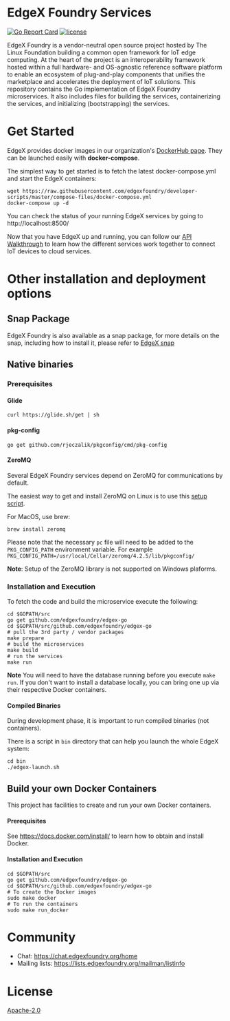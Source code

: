 # EdgeX Foundry Services
[![Go Report Card](https://goreportcard.com/badge/github.com/edgexfoundry/edgex-go)](https://goreportcard.com/report/github.com/edgexfoundry/edgex-go)
[![license](https://img.shields.io/badge/license-Apache%20v2.0-blue.svg)](LICENSE)

EdgeX Foundry is a vendor-neutral open source project hosted by The Linux Foundation building a common open framework for IoT edge computing.  At the heart of the project is an interoperability framework hosted within a full hardware- and OS-agnostic reference software platform to enable an ecosystem of plug-and-play components that unifies the marketplace and accelerates the deployment of IoT solutions.  This repository contains the Go implementation of EdgeX Foundry microservices.  It also includes files for building the services, containerizing the services, and initializing (bootstrapping) the services.

# Get Started
EdgeX provides docker images in our organization's [DockerHub page](https://hub.docker.com/u/edgexfoundry/).
They can be launched easily with **docker-compose**.

The simplest way to get started is to fetch the latest docker-compose.yml and start the EdgeX containers:
```
wget https://raw.githubusercontent.com/edgexfoundry/developer-scripts/master/compose-files/docker-compose.yml
docker-compose up -d
```
You can check the status of your running EdgeX services by going to http://localhost:8500/

Now that you have EdgeX up and running, you can follow our [API Walkthrough](https://docs.edgexfoundry.org/Ch-Walkthrough.html) to learn how the different services work together to connect IoT devices to cloud services.

# Other installation and deployment options
## Snap Package
EdgeX Foundry is also available as a snap package, for more details
on the snap, including how to install it, please refer to [EdgeX snap](https://github.com/edgexfoundry/edgex-go/blob/master/snap/README.md)


## Native binaries

### Prerequisites
#### Glide
`curl https://glide.sh/get | sh`

#### pkg-config
`go get github.com/rjeczalik/pkgconfig/cmd/pkg-config`

#### ZeroMQ
Several EdgeX Foundry services depend on ZeroMQ for communications by default.

The easiest way to get and install ZeroMQ on Linux is to use this [setup script](https://gist.github.com/katopz/8b766a5cb0ca96c816658e9407e83d00).

For MacOS, use brew: 
```
brew install zeromq
``` 

Please note that the necessary `pc` file will need to be added to the `PKG_CONFIG_PATH` environment variable. For example `PKG_CONFIG_PATH=/usr/local/Cellar/zeromq/4.2.5/lib/pkgconfig/`

**Note**: Setup of the ZeroMQ library is not supported on Windows plaforms.

### Installation and Execution
To fetch the code and build the microservice execute the following:

```
cd $GOPATH/src
go get github.com/edgexfoundry/edgex-go
cd $GOPATH/src/github.com/edgexfoundry/edgex-go
# pull the 3rd party / vendor packages
make prepare
# build the microservices
make build
# run the services
make run
```

**Note** You will need to have the database running before you execute `make run`. If you don't want to install a database locally, you can bring one up via their respective Docker containers.

#### Compiled Binaries
During development phase, it is important to run compiled binaries (not containers).

There is a script in `bin` directory that can help you launch the whole EdgeX system:
```
cd bin
./edgex-launch.sh
```

## Build your own Docker Containers
This project has facilities to create and run your own Docker containers.

#### Prerequisites
See https://docs.docker.com/install/ to learn how to obtain and install Docker.

#### Installation and Execution

```
cd $GOPATH/src
go get github.com/edgexfoundry/edgex-go
cd $GOPATH/src/github.com/edgexfoundry/edgex-go
# To create the Docker images
sudo make docker
# To run the containers
sudo make run_docker
```

# Community
- Chat: https://chat.edgexfoundry.org/home
- Mailing lists: https://lists.edgexfoundry.org/mailman/listinfo

# License
[Apache-2.0](LICENSE)
